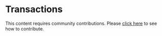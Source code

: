 # Transactions
This content requires community contributions. Please [click here](../index.md) to see how to contribute.